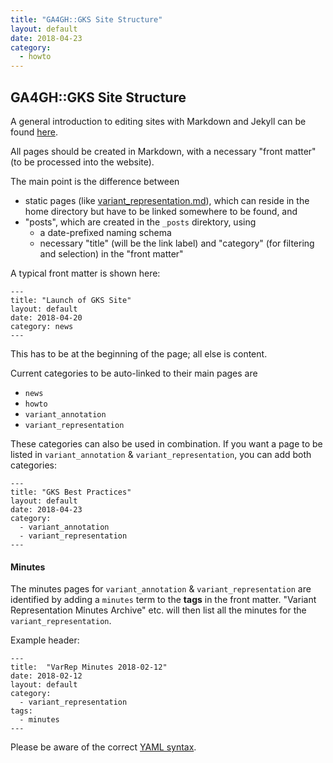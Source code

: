 ```yaml
---
title: "GA4GH::GKS Site Structure"
layout: default
date: 2018-04-23
category:
  - howto
---
```


## GA4GH::GKS Site Structure

A general introduction to editing sites with Markdown and Jekyll can be found [here](/howto/markdown_jekyll.html).

All pages should be created in Markdown, with a necessary "front matter" (to be processed into the website).

The main point is the difference between

* static pages (like [variant_representation.md](/variant_representation.html)), which can reside in the home directory but have to be linked somewhere to be found, and
* "posts", which are created in the `_posts` direktory, using
    * a date-prefixed naming schema
    * necessary "title" (will be the link label) and "category" (for filtering and selection) in the "front matter"

A typical front matter is shown here:

```
---
title: "Launch of GKS Site"
layout: default
date: 2018-04-20
category: news
---
```

This has to be at the beginning of the page; all else is content.

Current categories to be auto-linked to their main pages are

* `news`
* `howto`
* `variant_annotation`
* `variant_representation`

These categories can also be used in combination. If you want a page to be listed in `variant_annotation` & `variant_representation`, you can add both categories:

```
---
title: "GKS Best Practices"
layout: default
date: 2018-04-23
category:
  - variant_annotation
  - variant_representation
---
```

#### Minutes

The minutes pages for `variant_annotation` & `variant_representation` are identified by adding a `minutes` term to the **tags** in the front matter. "Variant Representation Minutes Archive" etc. will then list all the minutes for the `variant_representation`.

Example header:

```
---
title:  "VarRep Minutes 2018-02-12"
date: 2018-02-12
layout: default
category:
  - variant_representation
tags:
  - minutes
---

```

Please be aware of the correct [YAML syntax](https://learn-the-web.algonquindesign.ca/topics/markdown-yaml-cheat-sheet/#yaml).
